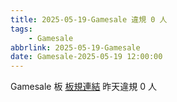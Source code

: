 ```yaml
---
title: 2025-05-19-Gamesale 違規 0 人
tags:
    - Gamesale
abbrlink: 2025-05-19-Gamesale
date: Gamesale-2025-05-19 12:00:00
---
```

Gamesale 板 [板規連結](https://www.ptt.cc/bbs/Gossiping/M.1637425085.A.07D.html)
昨天違規 0 人
